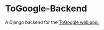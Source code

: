# ToGoogle-Backend
A Django backend for the [ToGoogle web app.](https://github.com/EricChristensen/ToGoogle)